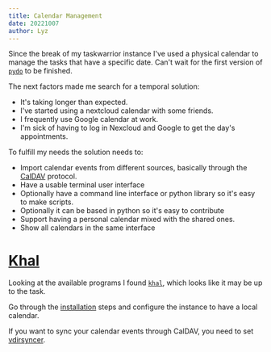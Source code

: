 ```yaml
---
title: Calendar Management
date: 20221007
author: Lyz
---
```


Since the break of my taskwarrior instance I've used a physical calendar to
manage the tasks that have a specific date. Can't wait for
the first version of [`pydo`](https://github.com/lyz-code/pydo) to be finished.

The next factors made me search for a temporal solution:

* It's taking longer than expected.
* I've started using a nextcloud calendar with some friends.
* I frequently use Google calendar at work.
* I'm sick of having to log in Nexcloud and Google to get the day's
    appointments.

To fulfill my needs the solution needs to:

* Import calendar events from different sources, basically through
    the [CalDAV](http://en.wikipedia.org/wiki/CalDAV) protocol.
* Have a usable terminal user interface
* Optionally have a command line interface or python library so it's easy to make scripts.
* Optionally it can be based in python so it's easy to contribute
* Support having a personal calendar mixed with the shared ones.
* Show all calendars in the same interface

# [Khal](khal.md)

Looking at the available programs I found [`khal`](khal.md), which looks like
it may be up to the task.

Go through the [installation](khal.md#installation) steps and configure the
instance to have a local calendar.

If you want to sync your calendar events through CalDAV, you need to set
[vdirsyncer](vdirsyncer.md).
